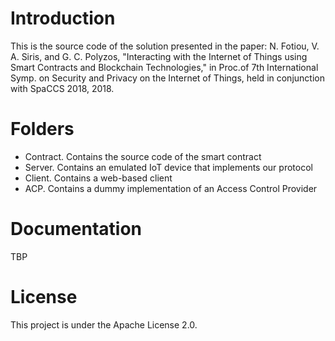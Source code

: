 # Introduction
This is the source code of the solution presented in the paper: N. Fotiou, V. A. Siris, and G. C. Polyzos, "Interacting with the Internet of Things using Smart Contracts and Blockchain Technologies," in Proc.of 7th International Symp. on Security and Privacy on the Internet of Things, held in conjunction with SpaCCS 2018, 2018.

# Folders
* Contract. Contains the source code of the smart contract
* Server. Contains an emulated IoT device that implements our protocol
* Client. Contains a web-based client
* ACP. Contains a dummy implementation of an Access Control Provider

# Documentation
TBP

# License
This project is under the Apache License 2.0.
